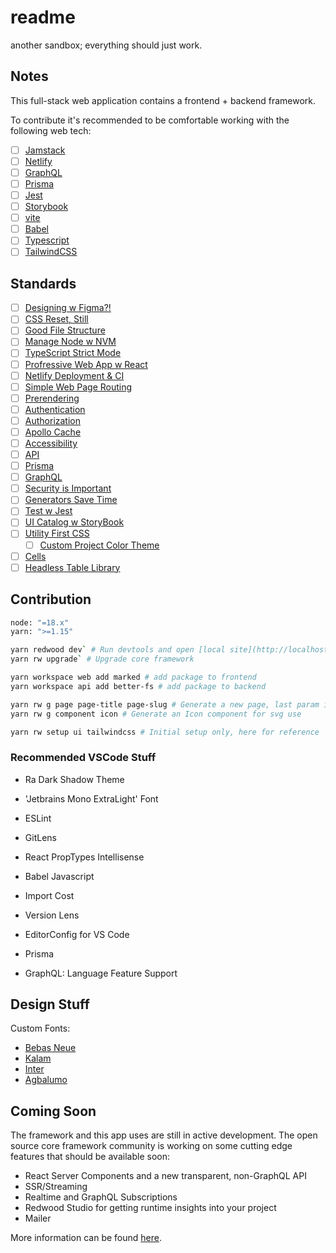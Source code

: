 # readme

another sandbox; everything should just work.

## Notes

This full-stack web application contains a frontend + backend framework.

To contribute it's recommended to be comfortable working with the following web tech:

- [ ] [Jamstack](https://jamstack.org/)
- [ ] [Netlify](https://app.netlify.com/)
- [ ] [GraphQL]()
- [ ] [Prisma]()
- [ ] [Jest]()
- [ ] [Storybook](https://storybook.js.org/)
- [ ] [vite]()
- [ ] [Babel]()
- [ ] [Typescript]()
- [ ] [TailwindCSS](https://tailwindcss.com/)

## Standards

- [ ] [Designing w Figma?!](https://www.figma.com/)
- [ ] [CSS Reset, Still](https://meyerweb.com/eric/tools/css/reset/)
- [ ] [Good File Structure](https://redwoodjs.com/docs/tutorial/chapter1/file-structure)
- [ ] [Manage Node w NVM]()
- [ ] [TypeScript Strict Mode](https://redwoodjs.com/docs/typescript/strict-mode)
- [ ] [Profressive Web App w React](https://create-react-app.dev/docs/making-a-progressive-web-app/)
- [ ] [Netlify Deployment & CI]()
- [ ] [Simple Web Page Routing](https://redwoodjs.com/docs/tutorial/chapter1/first-page)
- [ ] [Prerendering]()
- [ ] [Authentication]()
- [ ] [Authorization]()
- [ ] [Apollo Cache]()
- [ ] [Accessibility]()
- [ ] [API]()
- [ ] [Prisma]()
- [ ] [GraphQL]()
- [ ] [Security is Important]()
- [ ] [Generators Save Time]()
- [ ] [Test w Jest]()
- [ ] [UI Catalog w StoryBook]()
- [ ] [Utility First CSS](https://tailwindcss.com/docs/utility-first)
  - [ ] [Custom Project Color Theme](https://tailwindcss.com/docs/utility-first)
- [ ] [Cells](https://redwoodjs.com/docs/tutorial/chapter0/what-is-redwood#cells)
- [ ] [Headless Table Library](https://tanstack.com/table/v8/docs/guide/introduction)

## Contribution

```bash
node: "=18.x"
yarn: ">=1.15"
```

```bash
yarn redwood dev` # Run devtools and open [local site](http://localhost:8910/)
yarn rw upgrade` # Upgrade core framework

yarn workspace web add marked # add package to frontend
yarn workspace api add better-fs # add package to backend

yarn rw g page page-title page-slug # Generate a new page, last param is optional
yarn rw g component icon # Generate an Icon component for svg use

yarn rw setup ui tailwindcss # Initial setup only, here for reference
```

### Recommended VSCode Stuff

- Ra Dark Shadow Theme
- 'Jetbrains Mono ExtraLight' Font

- ESLint
- GitLens
- React PropTypes Intellisense
- Babel Javascript
- Import Cost
- Version Lens
- EditorConfig for VS Code
- Prisma
- GraphQL: Language Feature Support

## Design Stuff

Custom Fonts:

- [Bebas Neue](https://fonts.google.com/specimen/Bebas+Neue)
- [Kalam](https://fonts.google.com/specimen/Kalam?query=kalam)
- [Inter](https://fonts.google.com/specimen/Inter?query=Inter)
- [Agbalumo](https://fonts.google.com/specimen/Agbalumo?query=Agbalumo)


## Coming Soon

The framework and this app uses are still in active development. The open source core framework community is working on some cutting edge features that should be available soon:

- React Server Components and a new transparent, non-GraphQL API
- SSR/Streaming
- Realtime and GraphQL Subscriptions
- Redwood Studio for getting runtime insights into your project
- Mailer

More information can be found [here](https://redwoodjs.com/roadmap).

